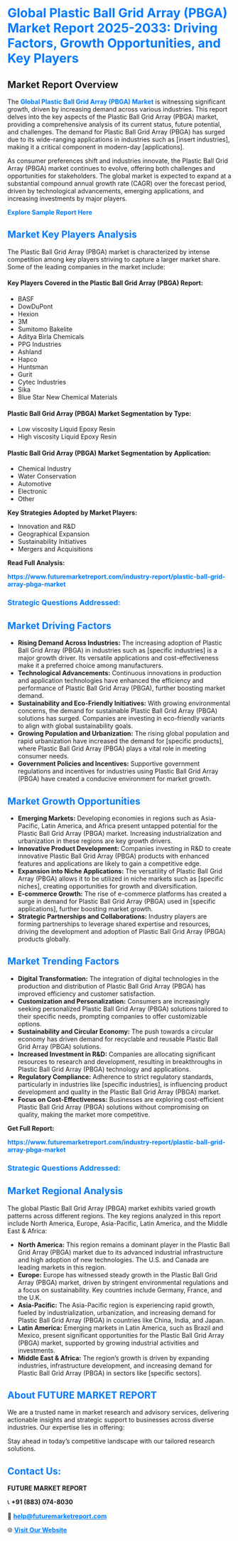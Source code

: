 <h1 style="color: #007BFF;">Global Plastic Ball Grid Array (PBGA) Market Report 2025-2033: Driving Factors, Growth Opportunities, and Key Players</h1>

<section id="overview">
<h2>Market Report Overview</h2>
<p>The <a href="https://www.futuremarketreport.com/industry-report/plastic-ball-grid-array-pbga-market" style="color: #007BFF; text-decoration: none;"><strong>Global Plastic Ball Grid Array (PBGA) Market</strong></a> is witnessing significant growth, driven by increasing demand across various industries. This report delves into the key aspects of the Plastic Ball Grid Array (PBGA) market, providing a comprehensive analysis of its current status, future potential, and challenges. The demand for Plastic Ball Grid Array (PBGA) has surged due to its wide-ranging applications in industries such as [insert industries], making it a critical component in modern-day [applications].</p>
<p>As consumer preferences shift and industries innovate, the Plastic Ball Grid Array (PBGA) market continues to evolve, offering both challenges and opportunities for stakeholders. The global market is expected to expand at a substantial compound annual growth rate (CAGR) over the forecast period, driven by technological advancements, emerging applications, and increasing investments by major players.</p>
</section>

<section id="overview">
<p><a href="https://www.futuremarketreport.com/request-sample/reportId=33700" style="color: #007BFF; text-decoration: none;"><strong>Explore Sample Report Here</strong></a></p>
</section>

<section id="key-players">
<h2 style="color: #007BFF;">Market Key Players Analysis</h2>
<p>The Plastic Ball Grid Array (PBGA) market is characterized by intense competition among key players striving to capture a larger market share. Some of the leading companies in the market include:</p>
<h4>Key Players Covered in the Plastic Ball Grid Array (PBGA) Report:</h4>
<ul><li>BASF</li><li>DowDuPont</li><li>Hexion</li><li>3M</li><li>Sumitomo Bakelite</li><li>Aditya Birla Chemicals</li><li>PPG Industries</li><li>Ashland</li><li>Hapco</li><li>Huntsman</li><li>Gurit</li><li>Cytec Industries</li><li>Sika</li><li>Blue Star New Chemical Materials</li></ul>
<h4>Plastic Ball Grid Array (PBGA) Market Segmentation by Type:</h4>
<ul><li>Low viscosity Liquid Epoxy Resin</li><li>High viscosity Liquid Epoxy Resin</li></ul>

<h4>Plastic Ball Grid Array (PBGA) Market Segmentation by Application:</h4>
<ul><li>Chemical Industry</li><li>Water Conservation</li><li>Automotive</li><li>Electronic</li><li>Other</li></ul>
<p><strong>Key Strategies Adopted by Market Players:</strong></p>
<ul>
<li>Innovation and R&D</li>
<li>Geographical Expansion</li>
<li>Sustainability Initiatives</li>
<li>Mergers and Acquisitions</li>
</ul>
</section>

<section>
<p><strong>Read Full Analysis: </strong></p><a href="https://www.futuremarketreport.com/industry-report/plastic-ball-grid-array-pbga-market" style="color: #007BFF; text-decoration: none;"><strong>https://www.futuremarketreport.com/industry-report/plastic-ball-grid-array-pbga-market</strong></a>
<h3 style="color: #007BFF;">Strategic Questions Addressed:</h3>
</section>

<section id="driving-factors">
<h2 style="color: #007BFF;">Market Driving Factors</h2>
<ul>
<li><strong>Rising Demand Across Industries:</strong> The increasing adoption of Plastic Ball Grid Array (PBGA) in industries such as [specific industries] is a major growth driver. Its versatile applications and cost-effectiveness make it a preferred choice among manufacturers.</li>
<li><strong>Technological Advancements:</strong> Continuous innovations in production and application technologies have enhanced the efficiency and performance of Plastic Ball Grid Array (PBGA), further boosting market demand.</li>
<li><strong>Sustainability and Eco-Friendly Initiatives:</strong> With growing environmental concerns, the demand for sustainable Plastic Ball Grid Array (PBGA) solutions has surged. Companies are investing in eco-friendly variants to align with global sustainability goals.</li>
<li><strong>Growing Population and Urbanization:</strong> The rising global population and rapid urbanization have increased the demand for [specific products], where Plastic Ball Grid Array (PBGA) plays a vital role in meeting consumer needs.</li>
<li><strong>Government Policies and Incentives:</strong> Supportive government regulations and incentives for industries using Plastic Ball Grid Array (PBGA) have created a conducive environment for market growth.</li>
</ul>
</section>

<section id="growth-opportunities">
<h2 style="color: #007BFF;">Market Growth Opportunities</h2>
<ul>
<li><strong>Emerging Markets:</strong> Developing economies in regions such as Asia-Pacific, Latin America, and Africa present untapped potential for the Plastic Ball Grid Array (PBGA) market. Increasing industrialization and urbanization in these regions are key growth drivers.</li>
<li><strong>Innovative Product Development:</strong> Companies investing in R&D to create innovative Plastic Ball Grid Array (PBGA) products with enhanced features and applications are likely to gain a competitive edge.</li>
<li><strong>Expansion into Niche Applications:</strong> The versatility of Plastic Ball Grid Array (PBGA) allows it to be utilized in niche markets such as [specific niches], creating opportunities for growth and diversification.</li>
<li><strong>E-commerce Growth:</strong> The rise of e-commerce platforms has created a surge in demand for Plastic Ball Grid Array (PBGA) used in [specific applications], further boosting market growth.</li>
<li><strong>Strategic Partnerships and Collaborations:</strong> Industry players are forming partnerships to leverage shared expertise and resources, driving the development and adoption of Plastic Ball Grid Array (PBGA) products globally.</li>
</ul>
</section>

<section id="trending-factors">
<h2 style="color: #007BFF;">Market Trending Factors</h2>
<ul>
<li><strong>Digital Transformation:</strong> The integration of digital technologies in the production and distribution of Plastic Ball Grid Array (PBGA) has improved efficiency and customer satisfaction.</li>
<li><strong>Customization and Personalization:</strong> Consumers are increasingly seeking personalized Plastic Ball Grid Array (PBGA) solutions tailored to their specific needs, prompting companies to offer customizable options.</li>
<li><strong>Sustainability and Circular Economy:</strong> The push towards a circular economy has driven demand for recyclable and reusable Plastic Ball Grid Array (PBGA) solutions.</li>
<li><strong>Increased Investment in R&D:</strong> Companies are allocating significant resources to research and development, resulting in breakthroughs in Plastic Ball Grid Array (PBGA) technology and applications.</li>
<li><strong>Regulatory Compliance:</strong> Adherence to strict regulatory standards, particularly in industries like [specific industries], is influencing product development and quality in the Plastic Ball Grid Array (PBGA) market.</li>
<li><strong>Focus on Cost-Effectiveness:</strong> Businesses are exploring cost-efficient Plastic Ball Grid Array (PBGA) solutions without compromising on quality, making the market more competitive.</li>
</ul>
</section>

<section>
<p><strong>Get Full Report: </strong></p><a href="https://www.futuremarketreport.com/industry-report/plastic-ball-grid-array-pbga-market" style="color: #007BFF; text-decoration: none;"><strong>https://www.futuremarketreport.com/industry-report/plastic-ball-grid-array-pbga-market</strong></a>
<h3 style="color: #007BFF;">Strategic Questions Addressed:</h3>
</section>


<section id="regional-analysis">
<h2 style="color: #007BFF;">Market Regional Analysis</h2>
<p>The global Plastic Ball Grid Array (PBGA) market exhibits varied growth patterns across different regions. The key regions analyzed in this report include North America, Europe, Asia-Pacific, Latin America, and the Middle East & Africa:</p>
<ul>
<li><strong>North America:</strong> This region remains a dominant player in the Plastic Ball Grid Array (PBGA) market due to its advanced industrial infrastructure and high adoption of new technologies. The U.S. and Canada are leading markets in this region.</li>
<li><strong>Europe:</strong> Europe has witnessed steady growth in the Plastic Ball Grid Array (PBGA) market, driven by stringent environmental regulations and a focus on sustainability. Key countries include Germany, France, and the U.K.</li>
<li><strong>Asia-Pacific:</strong> The Asia-Pacific region is experiencing rapid growth, fueled by industrialization, urbanization, and increasing demand for Plastic Ball Grid Array (PBGA) in countries like China, India, and Japan.</li>
<li><strong>Latin America:</strong> Emerging markets in Latin America, such as Brazil and Mexico, present significant opportunities for the Plastic Ball Grid Array (PBGA) market, supported by growing industrial activities and investments.</li>
<li><strong>Middle East & Africa:</strong> The region’s growth is driven by expanding industries, infrastructure development, and increasing demand for Plastic Ball Grid Array (PBGA) in sectors like [specific sectors].</li>
</ul>
</section>

<footer>
<h2 style="color: #007BFF;">About FUTURE MARKET REPORT</h2>
<p>We are a trusted name in market research and advisory services, delivering actionable insights and strategic support to businesses across diverse industries. Our expertise lies in offering:</p>

<p>Stay ahead in today’s competitive landscape with our tailored research solutions.</p>

<h2 style="color: #007BFF;">Contact Us:</h2>
<p><strong>FUTURE MARKET REPORT</strong></p>
<p>📞 <strong>+91 (883) 074-8030</strong></p>
<p>📧 <strong><a href="mailto:help@futuremarketreport.com" style="color: #007BFF;">help@futuremarketreport.com</a></strong></p>
<p>🌐 <strong><a href="https://www.futuremarketreport.com/" style="color: #007BFF;">Visit Our Website</a></strong></p>
</footer>